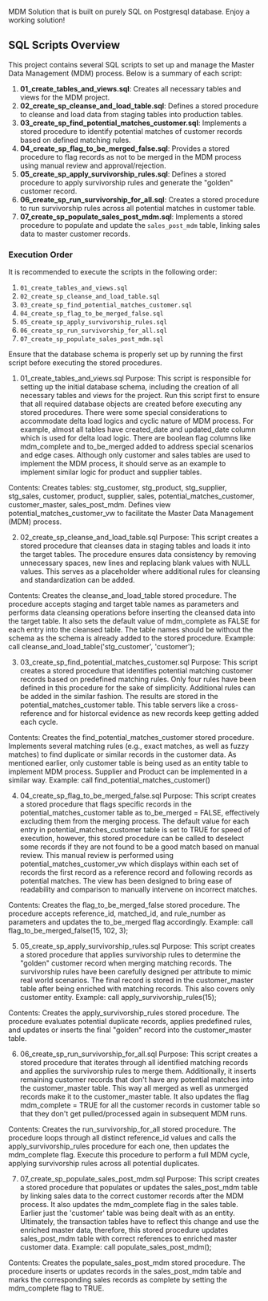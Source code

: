 MDM Solution that is built on purely SQL on Postgresql database. Enjoy a working solution!



## SQL Scripts Overview

This project contains several SQL scripts to set up and manage the Master Data Management (MDM) process. Below is a summary of each script:

1. **01_create_tables_and_views.sql**: Creates all necessary tables and views for the MDM project.
2. **02_create_sp_cleanse_and_load_table.sql**: Defines a stored procedure to cleanse and load data from staging tables into production tables.
3. **03_create_sp_find_potential_matches_customer.sql**: Implements a stored procedure to identify potential matches of customer records based on defined matching rules. 
4. **04_create_sp_flag_to_be_merged_false.sql**: Provides a stored procedure to flag records as not to be merged in the MDM process using manual review and approval/rejection. 
5. **05_create_sp_apply_survivorship_rules.sql**: Defines a stored procedure to apply survivorship rules and generate the "golden" customer record.
6. **06_create_sp_run_survivorship_for_all.sql**: Creates a stored procedure to run survivorship rules across all potential matches in customer table.
7. **07_create_sp_populate_sales_post_mdm.sql**: Implements a stored procedure to populate and update the `sales_post_mdm` table, linking sales data to master customer records.

### Execution Order

It is recommended to execute the scripts in the following order:
1. `01_create_tables_and_views.sql`
2. `02_create_sp_cleanse_and_load_table.sql`
3. `03_create_sp_find_potential_matches_customer.sql`
4. `04_create_sp_flag_to_be_merged_false.sql`
5. `05_create_sp_apply_survivorship_rules.sql`
6. `06_create_sp_run_survivorship_for_all.sql`
7. `07_create_sp_populate_sales_post_mdm.sql`

Ensure that the database schema is properly set up by running the first script before executing the stored procedures.


1. 01_create_tables_and_views.sql
Purpose:
This script is responsible for setting up the initial database schema, including the creation of all necessary tables and views for the project. Run this script first to ensure that all required database objects are created before executing any stored procedures. There were some special considerations to accommodate delta load logics and cyclic nature of MDM process. For example, almost all tables have created_date and updated_date column which is used for delta load logic. There are boolean flag columns like mdm_complete and to_be_merged added to address special scenarios and edge cases. Although only customer and sales tables are used to implement the MDM process, it should serve as an example to implement similar logic for product and supplier tables. 

Contents:
Creates tables: stg_customer, stg_product, stg_supplier, stg_sales, customer, product, supplier, sales, potential_matches_customer, customer_master, sales_post_mdm.
Defines view potential_matches_customer_vw to facilitate the Master Data Management (MDM) process.


2. 02_create_sp_cleanse_and_load_table.sql
Purpose:
This script creates a stored procedure that cleanses data in staging tables and loads it into the target tables. The procedure ensures data consistency by removing unnecessary spaces, new lines and replacing blank values with NULL values. This serves as a placeholder where additional rules for cleansing and standardization can be added.

Contents:
Creates the cleanse_and_load_table stored procedure.
The procedure accepts staging and target table names as parameters and performs data cleansing operations before inserting the cleansed data into the target table. It also sets the default value of mdm_complete as FALSE for each entry into the cleansed table. The table names should be without the schema as the schema is already added to the stored procedure. Example: call cleanse_and_load_table('stg_customer', 'customer');


3. 03_create_sp_find_potential_matches_customer.sql
Purpose:
This script creates a stored procedure that identifies potential matching customer records based on predefined matching rules. Only four rules have been defined in this procedure for the sake of simplicity. Additional rules can be added in the similar fashion. The results are stored in the potential_matches_customer table. This table servers like a cross-reference and for historcal evidence as new records keep getting added each cycle.  

Contents:
Creates the find_potential_matches_customer stored procedure.
Implements several matching rules (e.g., exact matches, as well as fuzzy matches) to find duplicate or similar records in the customer data. As mentioned earlier, only customer table is being used as an entity table to implement MDM process. Supplier and Product can be implemented in a similar way. Example: call find_potential_matches_customer()


4. 04_create_sp_flag_to_be_merged_false.sql
Purpose:
This script creates a stored procedure that flags specific records in the potential_matches_customer table as to_be_merged = FALSE, effectively excluding them from the merging process. The default value for each entry in potential_matches_customer table is set to TRUE for speed of execution, however, this stored procedure can be called to deselect some records if they are not found to be a good match based on manual review. This manual review is performed using potential_matches_customer_vw which displays within each set of records the first record as a reference record and following records as potential matches. The view has been designed to bring ease of readability and comparison to manually intervene on incorrect matches. 

Contents:
Creates the flag_to_be_merged_false stored procedure.
The procedure accepts reference_id, matched_id, and rule_number as parameters and updates the to_be_merged flag accordingly. Example: call flag_to_be_merged_false(15, 102, 3);


5. 05_create_sp_apply_survivorship_rules.sql
Purpose:
This script creates a stored procedure that applies survivorship rules to determine the "golden" customer record when merging matching records. The survivorship rules have been carefully designed per attribute to mimic real world scenarios. The final record is stored in the customer_master table after being enriched with matching records. This also covers only customer entity. Example: call apply_survivorship_rules(15);

Contents:
Creates the apply_survivorship_rules stored procedure.
The procedure evaluates potential duplicate records, applies predefined rules, and updates or inserts the final "golden" record into the customer_master table.


6. 06_create_sp_run_survivorship_for_all.sql
Purpose:
This script creates a stored procedure that iterates through all identified matching records and applies the survivorship rules to merge them. Additionally, it inserts remaining customer records that don't have any potential matches into the customer_master table. This way all merged as well as unmerged records make it to the customer_master table. It also updates the flag mdm_complete = TRUE for all the customer records in customer table so that they don't get pulled/processed again in subsequent MDM runs. 

Contents:
Creates the run_survivorship_for_all stored procedure.
The procedure loops through all distinct reference_id values and calls the apply_survivorship_rules procedure for each one, then updates the mdm_complete flag.
Execute this procedure to perform a full MDM cycle, applying survivorship rules across all potential duplicates.


7. 07_create_sp_populate_sales_post_mdm.sql
Purpose:
This script creates a stored procedure that populates or updates the sales_post_mdm table by linking sales data to the correct customer records after the MDM process. It also updates the mdm_complete flag in the sales table. Earlier just the 'customer' table was being dealt with as an entity. Ultimately, the transaction tables have to reflect this change and use the enriched master data, therefore, this stored procedure updates sales_post_mdm table with correct references to enriched master customer data. Example: call populate_sales_post_mdm();

Contents:
Creates the populate_sales_post_mdm stored procedure.
The procedure inserts or updates records in the sales_post_mdm table and marks the corresponding sales records as complete by setting the mdm_complete flag to TRUE. 

